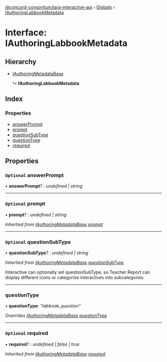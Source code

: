 [@concord-consortium/lara-interactive-api](../README.md) › [Globals](../globals.md) › [IAuthoringLabbookMetadata](iauthoringlabbookmetadata.md)

# Interface: IAuthoringLabbookMetadata

## Hierarchy

* [IAuthoringMetadataBase](iauthoringmetadatabase.md)

  ↳ **IAuthoringLabbookMetadata**

## Index

### Properties

* [answerPrompt](iauthoringlabbookmetadata.md#optional-answerprompt)
* [prompt](iauthoringlabbookmetadata.md#optional-prompt)
* [questionSubType](iauthoringlabbookmetadata.md#optional-questionsubtype)
* [questionType](iauthoringlabbookmetadata.md#questiontype)
* [required](iauthoringlabbookmetadata.md#optional-required)

## Properties

### `Optional` answerPrompt

• **answerPrompt**? : *undefined | string*

___

### `Optional` prompt

• **prompt**? : *undefined | string*

*Inherited from [IAuthoringMetadataBase](iauthoringmetadatabase.md).[prompt](iauthoringmetadatabase.md#optional-prompt)*

___

### `Optional` questionSubType

• **questionSubType**? : *undefined | string*

*Inherited from [IAuthoringMetadataBase](iauthoringmetadatabase.md).[questionSubType](iauthoringmetadatabase.md#optional-questionsubtype)*

Interactive can optionally set questionSubType, so Teacher Report can display different icons
or categorize interactives into subcategories.

___

###  questionType

• **questionType**: *"labbook_question"*

*Overrides [IAuthoringMetadataBase](iauthoringmetadatabase.md).[questionType](iauthoringmetadatabase.md#questiontype)*

___

### `Optional` required

• **required**? : *undefined | false | true*

*Inherited from [IAuthoringMetadataBase](iauthoringmetadatabase.md).[required](iauthoringmetadatabase.md#optional-required)*
